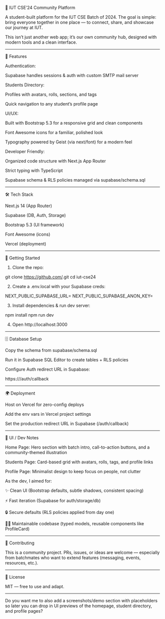 

📘 IUT CSE’24 Community Platform

A student-built platform for the IUT CSE Batch of 2024.
The goal is simple: bring everyone together in one place — to connect, share, and showcase our journey at IUT.

This isn’t just another web app; it’s our own community hub, designed with modern tools and a clean interface.


---

🚀 Features

Authentication:

Supabase handles sessions & auth with custom SMTP mail server



Students Directory:

Profiles with avatars, rolls, sections, and tags

Quick navigation to any student’s profile page


UI/UX:

Built with Bootstrap 5.3 for a responsive grid and clean components

Font Awesome icons for a familiar, polished look

Typography powered by Geist (via next/font) for a modern feel


Developer Friendly:

Organized code structure with Next.js App Router

Strict typing with TypeScript

Supabase schema & RLS policies managed via supabase/schema.sql




---

🛠️ Tech Stack

Next.js 14 (App Router)

Supabase (DB, Auth, Storage)

Bootstrap 5.3 (UI framework)

Font Awesome (icons)

Vercel (deployment)



---

📂 Getting Started

1. Clone the repo:

git clone https://github.com/<your-repo>.git
cd iut-cse24


2. Create a .env.local with your Supabase creds:

NEXT_PUBLIC_SUPABASE_URL=<your-url>
NEXT_PUBLIC_SUPABASE_ANON_KEY=<your-anon-key>


3. Install dependencies & run dev server:

npm install
npm run dev


4. Open http://localhost:3000




---

🗄️ Database Setup

Copy the schema from supabase/schema.sql

Run it in Supabase SQL Editor to create tables + RLS policies

Configure Auth redirect URL in Supabase:

https://<your-domain>/auth/callback



---

🌍 Deployment

Host on Vercel for zero-config deploys

Add the env vars in Vercel project settings

Set the production redirect URL in Supabase (/auth/callback)



---

🎨 UI / Dev Notes

Home Page: Hero section with batch intro, call-to-action buttons, and a community-themed illustration

Students Page: Card-based grid with avatars, rolls, tags, and profile links

Profile Page: Minimalist design to keep focus on people, not clutter


As the dev, I aimed for:

✨ Clean UI (Bootstrap defaults, subtle shadows, consistent spacing)

⚡ Fast iteration (Supabase for auth/storage/db)

🔒 Secure defaults (RLS policies applied from day one)

👨‍💻 Maintainable codebase (typed models, reusable components like ProfileCard)



---

🤝 Contributing

This is a community project. PRs, issues, or ideas are welcome — especially from batchmates who want to extend features (messaging, events, resources, etc.).


---

📜 License

MIT — free to use and adapt.


---

Do you want me to also add a screenshots/demo section with placeholders so later you can drop in UI previews of the homepage, student directory, and profile pages?

